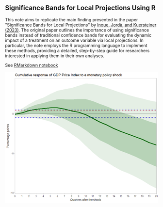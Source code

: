 ## Significance Bands for Local Projections Using R

This note aims to replicate the main finding presented in the paper "Significance Bands for Local Projections" by [Inoue, Jordà, and Kuersteiner (2023)](https://arxiv.org/abs/2306.03073). The original paper outlines the importance of using significance bands instead of traditional confidence bands for evaluating the dynamic impact of a treatment on an outcome variable via local projections. In particular, the note employs the R programming language to implement these methods, providing a detailed, step-by-step guide for researchers interested in applying them in their own analyses.


See [RMarkdown notebook](https://raw.githack.com/itamarcaspi/romers_sig_bands/master/main_rr_2023.html)

![Alt text describing the image](plots/figure_1.png)
